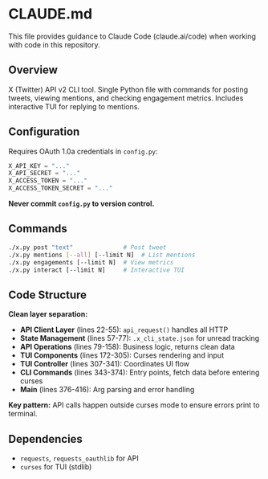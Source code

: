 # CLAUDE.md

This file provides guidance to Claude Code (claude.ai/code) when working with code in this repository.

## Overview

X (Twitter) API v2 CLI tool. Single Python file with commands for posting tweets, viewing mentions, and checking engagement metrics. Includes interactive TUI for replying to mentions.

## Configuration

Requires OAuth 1.0a credentials in `config.py`:
```python
X_API_KEY = "..."
X_API_SECRET = "..."
X_ACCESS_TOKEN = "..."
X_ACCESS_TOKEN_SECRET = "..."
```

**Never commit `config.py` to version control.**

## Commands

```bash
./x.py post "text"              # Post tweet
./x.py mentions [--all] [--limit N]  # List mentions
./x.py engagements [--limit N]  # View metrics
./x.py interact [--limit N]     # Interactive TUI
```

## Code Structure

**Clean layer separation:**
- **API Client Layer** (lines 22-55): `api_request()` handles all HTTP
- **State Management** (lines 57-77): `.x_cli_state.json` for unread tracking
- **API Operations** (lines 79-158): Business logic, returns clean data
- **TUI Components** (lines 172-305): Curses rendering and input
- **TUI Controller** (lines 307-341): Coordinates UI flow
- **CLI Commands** (lines 343-374): Entry points, fetch data before entering curses
- **Main** (lines 376-416): Arg parsing and error handling

**Key pattern:** API calls happen outside curses mode to ensure errors print to terminal.

## Dependencies

- `requests`, `requests_oauthlib` for API
- `curses` for TUI (stdlib)
